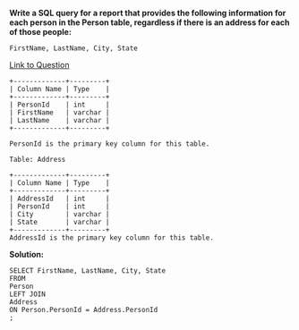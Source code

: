 ******Write a SQL query for a report that provides the following information for each person in the Person table, regardless if there is an address for each of those people:******
```
FirstName, LastName, City, State
```
[Link to Question](https://leetcode.com/problems/nth-highest-salary/)
```
+-------------+---------+
| Column Name | Type    |
+-------------+---------+
| PersonId    | int     |
| FirstName   | varchar |
| LastName    | varchar |
+-------------+---------+

PersonId is the primary key column for this table.
```
```
Table: Address

+-------------+---------+
| Column Name | Type    |
+-------------+---------+
| AddressId   | int     |
| PersonId    | int     |
| City        | varchar |
| State       | varchar |
+-------------+---------+
AddressId is the primary key column for this table.
```
 
**Solution:**

```
SELECT FirstName, LastName, City, State
FROM 
Person 
LEFT JOIN 
Address    
ON Person.PersonId = Address.PersonId
;
```
